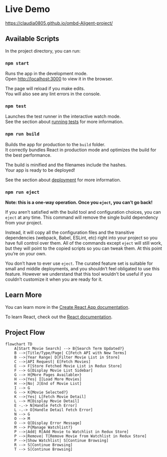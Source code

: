 # Live Demo

https://claudia0805.github.io/ombd-Aligent-project/

## Available Scripts

In the project directory, you can run:

### `npm start`

Runs the app in the development mode.\
Open [http://localhost:3000](http://localhost:3000) to view it in the browser.

The page will reload if you make edits.\
You will also see any lint errors in the console.

### `npm test`

Launches the test runner in the interactive watch mode.\
See the section about [running tests](https://facebook.github.io/create-react-app/docs/running-tests) for more information.

### `npm run build`

Builds the app for production to the `build` folder.\
It correctly bundles React in production mode and optimizes the build for the best performance.

The build is minified and the filenames include the hashes.\
Your app is ready to be deployed!

See the section about [deployment](https://facebook.github.io/create-react-app/docs/deployment) for more information.

### `npm run eject`

**Note: this is a one-way operation. Once you `eject`, you can’t go back!**

If you aren’t satisfied with the build tool and configuration choices, you can `eject` at any time. This command will remove the single build dependency from your project.

Instead, it will copy all the configuration files and the transitive dependencies (webpack, Babel, ESLint, etc) right into your project so you have full control over them. All of the commands except `eject` will still work, but they will point to the copied scripts so you can tweak them. At this point you’re on your own.

You don’t have to ever use `eject`. The curated feature set is suitable for small and middle deployments, and you shouldn’t feel obligated to use this feature. However we understand that this tool wouldn’t be useful if you couldn’t customize it when you are ready for it.

## Learn More

You can learn more in the [Create React App documentation](https://facebook.github.io/create-react-app/docs/getting-started).

To learn React, check out the [React documentation](https://reactjs.org/).

## Project Flow

```mermaid
flowchart TD
    A[Start Movie Search] --> B{Search Term Updated?}
    B -->|Title/Type/Page| C[Fetch API with New Terms]
    B -->|Year Range| D[Filter Movie List in Store]
    C -->|API Request| E[Fetch Movies]
    E --> F[Store Fetched Movie List in Redux Store]
    F --> G[Display Movie List Sidebar]
    G --> H{More Pages Available>}
    H -->|Yes| I[Load More Movies]
    H -->|No| J[End of Movie List]
    I --> G
    G --> K{Movie Selected?}
    K -->|Yes| L[Fetch Movie Detail]
    L --> M[Display Movie Detail]
    E -.-> N[Handle Fetch Error]
    L -.-> O[Handle Detail Fetch Error]
    N --> G
    O --> M
    O --> Q[Display Error Message]
    M --> P{Manage Watchlist?}
    P -->|Add| R[Add Movie to Watchlist in Redux Store]
    P -->|Remove| T[Remove Movie from Watchlist in Redux Store]
    P -->|Show Watchlist| S[Continue Browsing]
    R --> S[Continue Browsing]
    T --> S[Continue Browsing]
```
